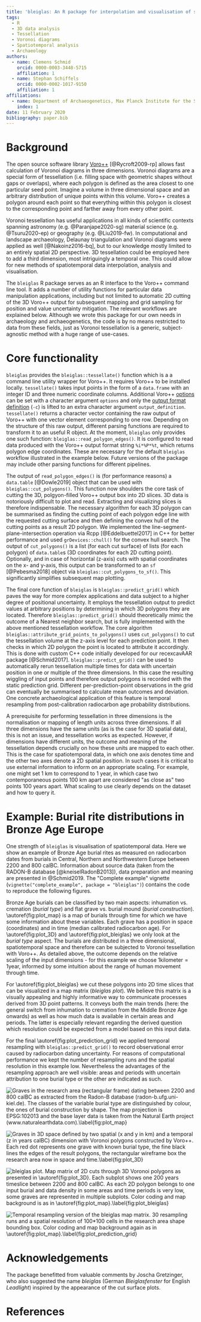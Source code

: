 ```yaml
---
title: 'bleiglas: An R package for interpolation and visualisation of spatiotemporal data with 3D tessellation'
tags:
  - R
  - 3D data analysis
  - Tessellation
  - Voronoi diagrams
  - Spatiotemporal analysis
  - Archaeology
authors:
  - name: Clemens Schmid
    orcid: 0000-0003-3448-5715
    affiliation: 1
  - name: Stephan Schiffels
    orcid: 0000-0002-1017-9150
    affiliation: 1
affiliations:
  - name: Department of Archaeogenetics, Max Planck Institute for the Science of Human History, Kahlaische Strasse 10, 07745 Jena, Germany
    index: 1
date: 11 February 2020
bibliography: paper.bib
---
```


# Background

The open source software library [Voro++](http://math.lbl.gov/voro++) [@Rycroft2009-rp] allows fast calculation of Voronoi diagrams in three dimensions. Voronoi diagrams are a special form of tessellation (i.e. filling space with geometric shapes without gaps or overlaps), where each polygon is defined as the area closest to one particular seed point. Imagine a volume in three dimensional space and an arbitrary distribution of unique points within this volume. Voro++ creates a polygon around each point so that everything within this polygon is closest to the corresponding point and farther away from every other point.

Voronoi tessellation has useful applications in all kinds of scientific contexts spanning astronomy (e.g. @Paranjape2020-sg) material science (e.g. @Tsuru2020-ep) or geography (e.g. @Liu2019-fw). In computational and landscape archaeology, Delaunay triangulation and Voronoi diagrams were applied as well [@Nakoinz2016-bq], but to our knowledge mostly limited to an entirely spatial 2D perspective. 3D tessellation could be employed here to add a third dimension, most intriguingly a temporal one. This could allow for new methods of spatiotemporal data interpolation, analysis and visualisation.

The ``bleiglas`` R package serves as an R interface to the Voro++ command line tool. It adds a number of utility functions for particular data manipulation applications, including but not limited to automatic 2D cutting of the 3D Voro++ output for subsequent mapping and grid sampling for position and value uncertainty mitigation. The relevant workflows are explained below. Although we wrote this package for our own needs in archaeology and archaeogenetics, the code is by no means restricted to data from these fields, just as Voronoi tessellation is a generic, subject-agnostic method with a huge range of use-cases.

# Core functionality

``bleiglas`` provides the `bleiglas::tessellate()` function which is a a command line utility wrapper for Voro++. It requires Voro++ to be installed locally. `tessellate()` takes input points in the form of a `data.frame` with an integer ID and three numeric coordinate columns. Additional Voro++ [options](http://math.lbl.gov/voro++/doc/cmd.html) can be set with a character argument `options` and only the [output format definition](http://math.lbl.gov/voro++/doc/custom.html) (`-c`) is lifted to an extra character argument `output_definition`. `tessellate()` returns a character vector containing the raw output of Voro++ with one vector element corresponding to one row. Depending on the structure of this raw output, different parsing functions are required to transform it to an useful R object. At the moment, ``bleiglas`` only provides one such function: `bleiglas::read_polygon_edges()`. It is configured to read data produced with the Voro++ output format string `%i*%P*%t`, which returns polygon edge coordinates. These are necessary for the default ``bleiglas`` workflow illustrated in the example below. Future versions of the package may include other parsing functions for different pipelines.

The output of `read_polygon_edges()` is (for performance reasons) a `data.table` [@Dowle2019] object that can be used with `bleiglas::cut_polygons()`. This function now shoulders the core task of cutting the 3D, polgyon-filled Voro++ output box into 2D slices. 3D data is notoriously difficult to plot and read. Extracting and visualizing slices is therefore indispensable. The necessary algorithm for each 3D polygon can be summarised as finding the cutting point of each polygon edge line with the requested cutting surface and then defining the convex hull of the cutting points as a result 2D polygon. We implemented the line-segment-plane-intersection operation via Rcpp [@Eddelbuettel2017] in C++ for better performance and used `grDevices::chull()` for the convex hull search. The output of `cut_polygons()` is a list (for each cut surface) of lists (for each polygon) of `data.table`s (3D coordinates for each 2D cutting point). Optionally, and in case of horizontal (z-axis) cuts with spatial coordinates on the x- and y-axis, this output can be transformed to an `sf` [@Pebesma2018] object via `bleiglas::cut_polygons_to_sf()`. This significantly simplifies subsequent map plotting.

The final core function of ``bleiglas`` is `bleiglas::predict_grid()` which paves the way for more complex applications and data subject to a higher degree of positional uncertainty. It employs the tessellation output to predict values at arbitrary positions by determining in which 3D polygons they are located. Therefore `bleiglas::predict_grid()` should theoretically mimic the outcome of a Nearest neighbor search, but is fully implemented with the above mentioned tessellation workflow. The core algorithm `bleiglas::attribute_grid_points_to_polygons()` uses `cut_polygons()` to cut the tessellation volume at the z-axis level for each prediction point. It then checks in which 2D polygon the point is located to attribute it accordingly. This is done with custom C++ code initially developed for our recexcavAAR package [@Schmid2017]. `bleiglas::predict_grid()` can be used to automatically rerun tessellation multiple times for data with uncertain position in one or multiple of the three dimensions. In this case the resulting wiggling of input points and therefore output polygons is recorded with the static prediction grid. Different per-prediction-point observations in the grid can eventually be summarised to calculate mean outcomes and deviation. One concrete archaeological application of this feature is temporal resampling from post-calibration radiocarbon age probability distributions.

A prerequisite for performing tessellation in three dimensions is the normalisation or mapping of length units across three dimensions. If all three dimensions have the same units (as is the case for 3D spatial data), this is not an issue, and tessellation works as expected. However, if dimensions have different units, the outcome and meaning of the tessellation depends crucially on how these units are mapped to each other. This is the case for spatiotemporal data, in which one axis denotes time and the other two axes denote a 2D spatial position. In such cases it is critical to use external information to inform on an appropriate scaling. For example, one might set 1 km to correspond to 1 year, in which case two contemporaneous points 100 km apart are considered "as close as" two points 100 years apart. What scaling to use clearly depends on the dataset and how to query it.

# Example: Burial rite distributions in Bronze Age Europe

One strength of ``bleiglas`` is visualisation of spatiotemporal data. Here we show an example of Bronze Age burial rites as measured on radiocarbon dates from burials in Central, Northern and Northwestern Europe between 2200 and 800 calBC. Information about source data (taken from the RADON-B database [@kneiselRadonB2013]), data preparation and meaning are presented in @Schmid2019. The "Complete example" vignette (`vignette("complete_example", package = "bleiglas")`) contains the code to reproduce the following figures.

Bronze Age burials can be classified by two main aspects: inhumation vs. cremation (*burial type*) and flat grave vs. burial mound (*burial construction*). \autoref{fig:plot_map} is a map of burials through time for which we have some information about these variables. Each grave has a position in space (coordinates) and in time (median calibrated radiocarbon age). For \autoref{fig:plot_3D} and \autoref{fig:plot_bleiglas} we only look at the *burial type* aspect. The burials are distributed in a three dimensional, spatiotemporal space and therefore can be subjected to Voronoi tessellation with Voro++. As detailed above, the outcome depends on the relative scaling of the input dimensions - for this example we choose $1\text{kilometer}=1\text{year}$, informed by some intuition about the range of human movement through time.

For \autoref{fig:plot_bleiglas} we cut these polygons into 2D time slices that can be visualized in a map matrix (*bleiglas plot*). We believe this matrix is a visually appealing and highly informative way to communicate processes derived from 3D point patterns. It conveys both the main trends (here: the general switch from inhumation to cremation from the Middle Bronze Age onwards) as well as how much data is available in certain areas and periods. The latter is especially relevant regarding the derived question which resolution could be expected from a model based on this input data.

For the final \autoref{fig:plot_prediction_grid} we applied temporal resampling with `bleiglas::predict_grid()` to record observational error caused by radiocarbon dating uncertainty. For reasons of computational performance we kept the number of resampling runs and the spatial resolution in this example low. Nevertheless the advantages of the resampling approach are well visible: areas and periods with uncertain attribution to one burial type or the other are indicated as such.

![Graves in the research area (rectangular frame) dating between 2200 and 800 calBC as extracted from the Radon-B database (radon-b.ufg.uni-kiel.de). The classes of the variable burial type are distinguished by colour, the ones of burial construction by shape. The map projection is EPSG:102013 and the base layer data is taken from the Natural Earth project (www.naturalearthdata.com).\label{fig:plot_map}](03_map_plot.jpeg)

![Graves in 3D space defined by two spatial (x and y in km) and a temporal (z in years calBC) dimension with Voronoi polygons constructed by Voro++. Each red dot represents one grave with known burial type, the fine black lines the edges of the result polygons, the rectangular wireframe box the research area now in space and time.\label{fig:plot_3D}](05_3D_plot.jpeg)

![*bleiglas plot*. Map matrix of 2D cuts through 3D Voronoi polygons as presented in \autoref{fig:plot_3D}. Each subplot shows one 200 years timeslice between 2200 and 800 calBC. As each 2D polygon belongs to one input burial and data density in some areas and time periods is very low, some graves are represented in multiple subplots. Color coding and map background is as in \autoref{fig:plot_map}.\label{fig:plot_bleiglas}](06_bleiglas_plot.jpeg)

![Temporal resampling version of the bleiglas map matrix. 30 resampling runs and a spatial resolution of 100*100 cells in the research area shape bounding box. Color coding and map background again as in \autoref{fig:plot_map}.\label{fig:plot_prediction_grid}](07_prediction_grid_plot.jpeg)

# Acknowledgements

The package benefitted from valuable comments by Joscha Gretzinger, who also suggested the name *bleiglas* (German *Bleiglasfenster* for English *Leadlight*) inspired by the appearance of the cut surface plots.

# References
